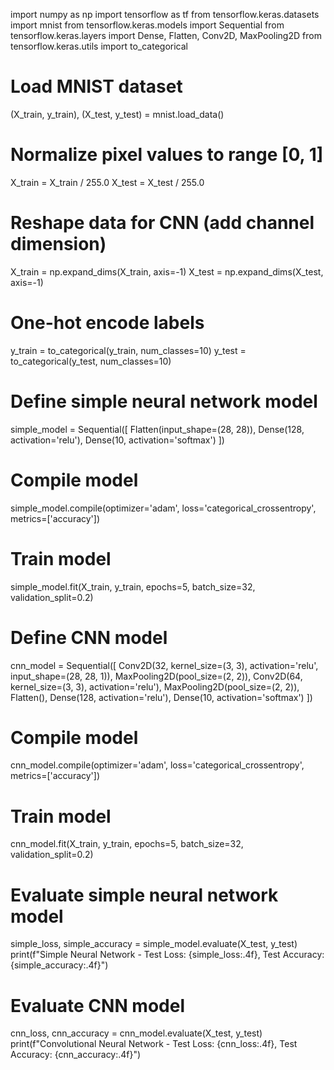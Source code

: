 import numpy as np
import tensorflow as tf
from tensorflow.keras.datasets import mnist
from tensorflow.keras.models import Sequential
from tensorflow.keras.layers import Dense, Flatten, Conv2D, MaxPooling2D
from tensorflow.keras.utils import to_categorical

# Load MNIST dataset
(X_train, y_train), (X_test, y_test) = mnist.load_data()

# Normalize pixel values to range [0, 1]
X_train = X_train / 255.0
X_test = X_test / 255.0

# Reshape data for CNN (add channel dimension)
X_train = np.expand_dims(X_train, axis=-1)
X_test = np.expand_dims(X_test, axis=-1)

# One-hot encode labels
y_train = to_categorical(y_train, num_classes=10)
y_test = to_categorical(y_test, num_classes=10)

# Define simple neural network model
simple_model = Sequential([
    Flatten(input_shape=(28, 28)),
    Dense(128, activation='relu'),
    Dense(10, activation='softmax')
])

# Compile model
simple_model.compile(optimizer='adam', loss='categorical_crossentropy', metrics=['accuracy'])

# Train model
simple_model.fit(X_train, y_train, epochs=5, batch_size=32, validation_split=0.2)

# Define CNN model
cnn_model = Sequential([
    Conv2D(32, kernel_size=(3, 3), activation='relu', input_shape=(28, 28, 1)),
    MaxPooling2D(pool_size=(2, 2)),
    Conv2D(64, kernel_size=(3, 3), activation='relu'),
    MaxPooling2D(pool_size=(2, 2)),
    Flatten(),
    Dense(128, activation='relu'),
    Dense(10, activation='softmax')
])

# Compile model
cnn_model.compile(optimizer='adam', loss='categorical_crossentropy', metrics=['accuracy'])

# Train model
cnn_model.fit(X_train, y_train, epochs=5, batch_size=32, validation_split=0.2)

# Evaluate simple neural network model
simple_loss, simple_accuracy = simple_model.evaluate(X_test, y_test)
print(f"Simple Neural Network - Test Loss: {simple_loss:.4f}, Test Accuracy: {simple_accuracy:.4f}")

# Evaluate CNN model
cnn_loss, cnn_accuracy = cnn_model.evaluate(X_test, y_test)
print(f"Convolutional Neural Network - Test Loss: {cnn_loss:.4f}, Test Accuracy: {cnn_accuracy:.4f}")
